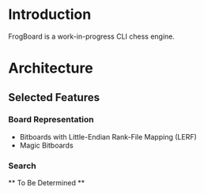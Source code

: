 # Introduction
FrogBoard is a work-in-progress CLI chess engine.

# Architecture

## Selected Features

### Board Representation
+ Bitboards with Little-Endian Rank-File Mapping (LERF)
+ Magic Bitboards
### Search
** To Be Determined **
